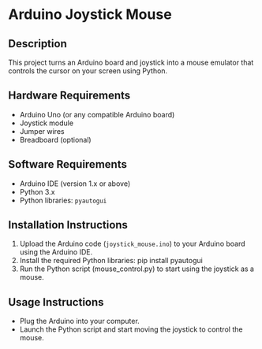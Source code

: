 # Arduino Joystick Mouse

## Description
This project turns an Arduino board and joystick into a mouse emulator that controls the cursor on your screen using Python.

## Hardware Requirements
- Arduino Uno (or any compatible Arduino board)
- Joystick module
- Jumper wires
- Breadboard (optional)

## Software Requirements
- Arduino IDE (version 1.x or above)
- Python 3.x
- Python libraries:  `pyautogui`

## Installation Instructions
1. Upload the Arduino code (`joystick_mouse.ino`) to your Arduino board using the Arduino IDE.
2. Install the required Python libraries:
   pip install pyautogui
3. Run the Python script (mouse_control.py) to start using the joystick as a mouse.

## Usage Instructions
- Plug the Arduino into your computer.
- Launch the Python script and start moving the joystick to control the mouse.